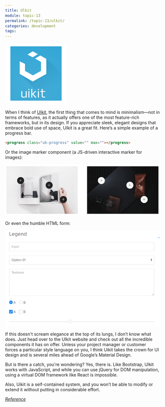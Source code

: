```yaml
---
title: Ulkit
module: topic-13
permalink: /topic-13/ulkit/
categories: development
tags:
---
```


<div class="divider-heading"></div>

<img src="../img/uikit_logo1.png">

When I think of <a href="https://getuikit.com/" target="_new">UIkit</a>, the first thing that comes to mind is minimalism—not in terms of features, as it actually offers one of the most feature-rich frameworks, but in its design. If you appreciate sleek, elegant designs that embrace bold use of space, UIkit is a great fit. Here’s a simple example of a progress bar.


```html
<progress class="uk-progress" value="" max=""></progress>
```



Or the image marker component (a JS-driven interactive marker for images):

<img src="../img/uikit-marker.webp">

Or even the humble HTML form:

<img src="../img/uikit-form.webp">

If this doesn't scream elegance at the top of its lungs, I don’t know what does. Just head over to the UIkit website and check out all the incredible components it has on offer. Unless your project manager or customer forces a particular style language on you, I think Uikit takes the crown for UI design and is several miles ahead of Google’s Material Design.

But is there a catch, you're wondering? Yes, there is. Like Bootstrap, UIkit works with JavaScript, and while you can use jQuery for DOM manipulation, using a virtual DOM framework like React is impossible.

Also, Uikit is a self-contained system, and you won’t be able to modify or extend it without putting in considerable effort.

<a href="https://geekflare.com/best-css-frameworks/" target="_new"><em>Reference</em></a>

<div class="divider-pg"></div>




